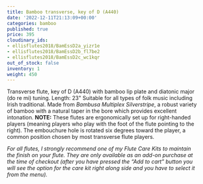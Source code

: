 ```yaml
---
title: Bamboo transverse, key of D (A440)
date: '2022-12-11T21:13:09+00:00'
categories: bamboo
published: true
price: 395
cloudinary_ids:
- ellisflutes2018/BamEssD2a_yizr1e
- ellisflutes2018/BamEssD2b_fl7be2
- ellisflutes2018/BamEssD2c_wc1kqr
out_of_stock: false
inventory: 1
weight: 450
---
```


Transverse flute, key of D  (A440) with bamboo lip plate and diatonic major (do re mi) tuning.  Length:  23"   Suitable for all types of folk music including Irish traditional.  Made from *Bambusa Multiplex Silverstripe*, a robust variety of bamboo with a natural taper in the bore which provides excellent intonation.  **NOTE:** These flutes are ergonomically set up for right-handed players (meaning players who play with the foot of the flute pointing to the right).  The embouchure hole is rotated six degrees toward the player, a common position chosen by most transverse flute players.  

*For all flutes, I strongly recommend one of my Flute Care Kits to maintain the finish on your flute. They are only available as an add-on purchase at the time of checkout (after you have pressed the “Add to cart” button you will see the option for the care kit right along side and you have to select it from the menu).*